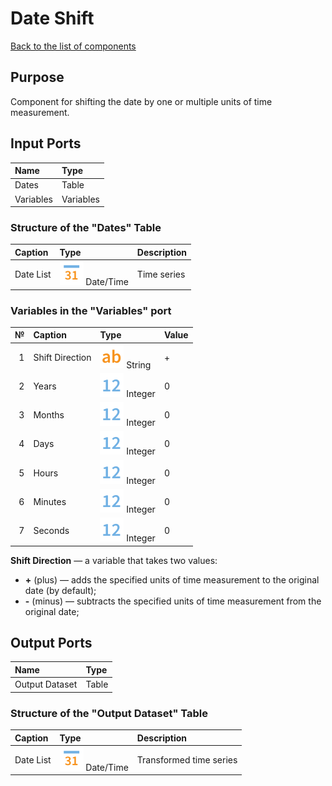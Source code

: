 # Date Shift

[Back to the list of components](../README.md)

## Purpose

Component for shifting the date by one or multiple units of time measurement.

## Input Ports

| Name       | Type       |
|:-----------|:-----------|
| Dates      | Table      |
| Variables  | Variables  |

### Structure of the "Dates" Table

| Caption         | Type     | Description     |
|:--------------|:-------|:-----------------------|
| Date List     | ![](./img/datetime.svg) Date/Time   | Time series                  |

### Variables in the "Variables" port

| № | Caption             | Type      | Value       |
|--:|:------------------|:-------|:-------------|
| 1 | Shift Direction   | ![](./img/string.svg) String      | +                       |
| 2 | Years             | ![](./img/integer.svg) Integer    | 0                      |
| 3 | Months            | ![](./img/integer.svg) Integer    | 0                      |
| 4 | Days              | ![](./img/integer.svg) Integer    | 0                      |
| 5 | Hours             | ![](./img/integer.svg) Integer    | 0                      |
| 6 | Minutes           | ![](./img/integer.svg) Integer    | 0                      |
| 7 | Seconds           | ![](./img/integer.svg) Integer    | 0                      |

**Shift Direction** — a variable that takes two values:

 * **+** (plus) — adds the specified units of time measurement to the original date (by default);
 * **-** (minus) — subtracts the specified units of time measurement from the original date;

## Output Ports

| Name                    | Type       |
|:------------------------|:-----------|
| Output Dataset          | Table      |

### Structure of the "Output Dataset" Table

| Caption         | Type                                | Description                            |
|:--------------|:------|:--------|
| Date List     | ![](./img/datetime.svg) Date/Time   | Transformed time series                 |
